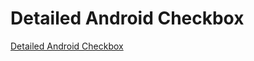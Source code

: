 # Detailed Android Checkbox
[Detailed Android Checkbox](https://aiwithcloud.com/2022/09/15/detailed_android_checkbox/)